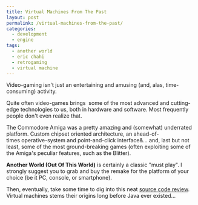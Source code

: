 ```yaml
---
title: Virtual Machines From The Past
layout: post
permalink: /virtual-machines-from-the-past/
categories:
  - development
  - engine
tags:
  - another world
  - eric chahi
  - retrogaming
  - virtual machine
---
```

Video-gaming isn't just an entertaining and amusing (and, alas, time-consuming) activity.

Quite often video-games brings  some of the most advanced and cutting-edge technologies to us, both in hardware and software. Most frequently people don't even realize that.

The Commodore Amiga was a pretty amazing and (somewhat) underrated platform. Custom chipset oriented architecture, an ahead-of-times operative-system and point-and-click interface&... and, last but not least, some of the most ground-breaking games (often exploiting some of the Amiga's peculiar features, such as the Blitter).

**Another World (Out Of This World)** is certainly a classic "must play". I strongly suggest you to grab and buy the remake for the platform of your choice (be it PC, console, or smartphone).

Then, eventually, take some time to dig into this neat [source code review](http://fabiensanglard.net/anotherWorld_code_review/). Virtual machines stems their origins long before Java ever existed...